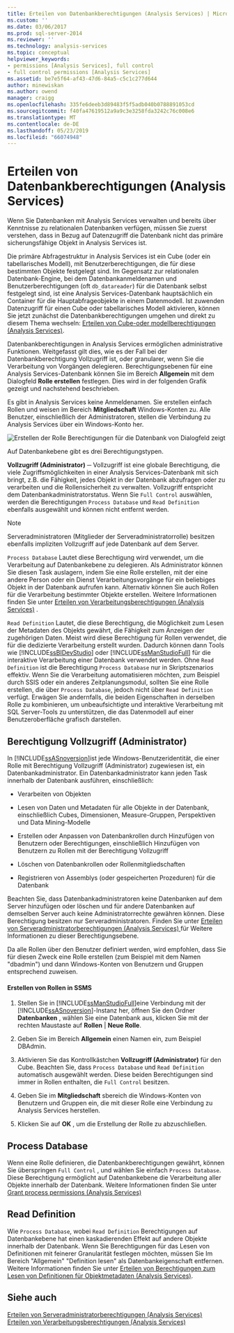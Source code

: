 ```yaml
---
title: Erteilen von Datenbankberechtigungen (Analysis Services) | Microsoft-Dokumentation
ms.custom: ''
ms.date: 03/06/2017
ms.prod: sql-server-2014
ms.reviewer: ''
ms.technology: analysis-services
ms.topic: conceptual
helpviewer_keywords:
- permissions [Analysis Services], full control
- full control permissions [Analysis Services]
ms.assetid: be7e5f64-af43-47d6-84a5-c5c1c277d644
author: minewiskan
ms.author: owend
manager: craigg
ms.openlocfilehash: 335fe6deeb3d89483f5f5adb040b0788891053cd
ms.sourcegitcommit: f40fa47619512a9a9c3e3258fda3242c76c008e6
ms.translationtype: MT
ms.contentlocale: de-DE
ms.lasthandoff: 05/23/2019
ms.locfileid: "66074948"
---
```

# <a name="grant-database-permissions-analysis-services"></a>Erteilen von Datenbankberechtigungen (Analysis Services)
  Wenn Sie Datenbanken mit Analysis Services verwalten und bereits über Kenntnisse zu relationalen Datenbanken verfügen, müssen Sie zuerst verstehen, dass in Bezug auf Datenzugriff die Datenbank nicht das primäre sicherungsfähige Objekt in Analysis Services ist.  
  
 Die primäre Abfragestruktur in Analysis Services ist ein Cube (oder ein tabellarisches Modell), mit Benutzerberechtigungen, die für diese bestimmten Objekte festgelegt sind. Im Gegensatz zur relationalen Datenbank-Engine, bei dem Datenbankanmeldenamen und Benutzerberechtigungen (oft `db_datareader`) für die Datenbank selbst festgelegt sind, ist eine Analysis Services-Datenbank hauptsächlich ein Container für die Hauptabfrageobjekte in einem Datenmodell. Ist zuwenden Datenzugriff für einen Cube oder tabellarisches Modell aktivieren, können Sie jetzt zunächst die Datenbankberechtigungen umgehen und direkt zu diesem Thema wechseln: [Erteilen von Cube-oder modellberechtigungen &#40;Analysis Services&#41;](grant-cube-or-model-permissions-analysis-services.md).  
  
 Datenbankberechtigungen in Analysis Services ermöglichen administrative Funktionen. Weitgefasst gilt dies, wie es der Fall bei der Datenbankberechtigung Vollzugriff ist, oder granularer, wenn Sie die Verarbeitung von Vorgängen delegieren. Berechtigungsebenen für eine Analysis Services-Datenbank können Sie im Bereich **Allgemein** mit dem Dialogfeld **Rolle erstellen** festlegen. Dies wird in der folgenden Grafik gezeigt und nachstehend beschrieben.  
  
 Es gibt in Analysis Services keine Anmeldenamen. Sie erstellen einfach Rollen und weisen im Bereich **Mitgliedschaft** Windows-Konten zu. Alle Benutzer, einschließlich der Administratoren, stellen die Verbindung zu Analysis Services über ein Windows-Konto her.  
  
 ![Erstellen der Rolle Berechtigungen für die Datenbank von Dialogfeld zeigt](../media/ssas-permsdbrole.png "Rolle Berechtigungen für Dialogfeld zeigt die Datenbank erstellen.")  
  
 Auf Datenbankebene gibt es drei Berechtigungstypen.  
  
 **Vollzugriff (Administrator)** ─ Vollzugriff ist eine globale Berechtigung, die viele Zugriffsmöglichkeiten in einer Analysis Services-Datenbank mit sich bringt, z.B. die Fähigkeit, jedes Objekt in der Datenbank abzufragen oder zu verarbeiten und die Rollensicherheit zu verwalten. Vollzugriff entspricht dem Datenbankadministratorstatus. Wenn Sie `Full Control` auswählen, werden die Berechtigungen `Process Database` und `Read Definition` ebenfalls ausgewählt und können nicht entfernt werden.  
  
> [!NOTE]  
>  Serveradministratoren (Mitglieder der Serveradministratorrolle) besitzen ebenfalls impliziten Vollzugriff auf jede Datenbank auf dem Server.  
  
 `Process Database` Lautet diese Berechtigung wird verwendet, um die Verarbeitung auf Datenbankebene zu delegieren. Als Administrator können Sie diesen Task auslagern, indem Sie eine Rolle erstellen, mit der eine andere Person oder ein Dienst Verarbeitungsvorgänge für ein beliebiges Objekt in der Datenbank aufrufen kann. Alternativ können Sie auch Rollen für die Verarbeitung bestimmter Objekte erstellen. Weitere Informationen finden Sie unter [Erteilen von Verarbeitungsberechtigungen &#40;Analysis Services&#41;](grant-process-permissions-analysis-services.md) .  
  
 `Read Definition` Lautet, die diese Berechtigung, die Möglichkeit zum Lesen der Metadaten des Objekts gewährt, die Fähigkeit zum Anzeigen der zugehörigen Daten. Meist wird diese Berechtigung für Rollen verwendet, die für die dedizierte Verarbeitung erstellt wurden. Dadurch können dann Tools wie [!INCLUDE[ssBIDevStudio](../../includes/ssbidevstudio-md.md)] oder [!INCLUDE[ssManStudioFull](../../../includes/ssmanstudiofull-md.md)] für die interaktive Verarbeitung einer Datenbank verwendet werden. Ohne `Read Definition` ist die Berechtigung `Process Database` nur in Skriptszenarios effektiv. Wenn Sie die Verarbeitung automatisieren möchten, zum Beispiel durch SSIS oder ein anderes Zeitplanungsmodul, sollten Sie eine Rolle erstellen, die über `Process Database`, jedoch nicht über `Read Definition` verfügt. Erwägen Sie andernfalls, die beiden Eigenschaften in derselben Rolle zu kombinieren, um unbeaufsichtigte und interaktive Verarbeitung mit SQL Server-Tools zu unterstützen, die das Datenmodell auf einer Benutzeroberfläche grafisch darstellen.  
  
## <a name="full-control-administrator-permissions"></a>Berechtigung Vollzugriff (Administrator)  
 In [!INCLUDE[ssASnoversion](../../../includes/ssasnoversion-md.md)]ist jede Windows-Benutzeridentität, die einer Rolle mit Berechtigung Vollzugriff (Administrator) zugewiesen ist, ein Datenbankadministrator. Ein Datenbankadministrator kann jeden Task innerhalb der Datenbank ausführen, einschließlich:  
  
-   Verarbeiten von Objekten  
  
-   Lesen von Daten und Metadaten für alle Objekte in der Datenbank, einschließlich Cubes, Dimensionen, Measure-Gruppen, Perspektiven und Data Mining-Modelle  
  
-   Erstellen oder Anpassen von Datenbankrollen durch Hinzufügen von Benutzern oder Berechtigungen, einschließlich Hinzufügen von Benutzern zu Rollen mit der Berechtigung Vollzugriff  
  
-   Löschen von Datenbankrollen oder Rollenmitgliedschaften  
  
-   Registrieren von Assemblys (oder gespeicherten Prozeduren) für die Datenbank  
  
 Beachten Sie, dass Datenbankadministratoren keine Datenbanken auf dem Server hinzufügen oder löschen und für andere Datenbanken auf demselben Server auch keine Administratorrechte gewähren können. Diese Berechtigung besitzen nur Serveradministratoren. Finden Sie unter [Erteilen von Serveradministratorberechtigungen &#40;Analysis Services&#41; ](../instances/grant-server-admin-rights-to-an-analysis-services-instance.md) für Weitere Informationen zu dieser Berechtigungsebene.  
  
 Da alle Rollen über den Benutzer definiert werden, wird empfohlen, dass Sie für diesen Zweck eine Rolle erstellen (zum Beispiel mit dem Namen "dbadmin") und dann Windows-Konten von Benutzern und Gruppen entsprechend zuweisen.  
  
#### <a name="create-roles-in-ssms"></a>Erstellen von Rollen in SSMS  
  
1.  Stellen Sie in [!INCLUDE[ssManStudioFull](../../../includes/ssmanstudiofull-md.md)]eine Verbindung mit der [!INCLUDE[ssASnoversion](../../../includes/ssasnoversion-md.md)]-Instanz her, öffnen Sie den Ordner **Datenbanken** , wählen Sie eine Datenbank aus, klicken Sie mit der rechten Maustaste auf **Rollen** | **Neue Rolle**.  
  
2.  Geben Sie im Bereich **Allgemein** einen Namen ein, zum Beispiel DBAdmin.  
  
3.  Aktivieren Sie das Kontrollkästchen **Vollzugriff (Administrator)** für den Cube. Beachten Sie, dass `Process Database` und `Read Definition` automatisch ausgewählt werden. Diese beiden Berechtigungen sind immer in Rollen enthalten, die `Full Control` besitzen.  
  
4.  Geben Sie im **Mitgliedschaft** sbereich die Windows-Konten von Benutzern und Gruppen ein, die mit dieser Rolle eine Verbindung zu Analysis Services herstellen.  
  
5.  Klicken Sie auf **OK** , um die Erstellung der Rolle zu abzuschließen.  
  
## <a name="process-database"></a>Process Database  
 Wenn eine Rolle definieren, die Datenbankberechtigungen gewährt, können Sie überspringen `Full Control` , und wählen Sie einfach `Process Database`. Diese Berechtigung ermöglicht auf Datenbankebene die Verarbeitung aller Objekte innerhalb der Datenbank. Weitere Informationen finden Sie unter [Grant process permissions &#40;Analysis Services&#41;](grant-process-permissions-analysis-services.md)  
  
## <a name="read-definition"></a>Read Definition  
 Wie `Process Database`, wobei `Read Definition` Berechtigungen auf Datenbankebene hat einen kaskadierenden Effekt auf andere Objekte innerhalb der Datenbank. Wenn Sie Berechtigungen für das Lesen von Definitionen mit feinerer Granularität festlegen möchten, müssen Sie Im Bereich "Allgemein" "Definition lesen" als Datenbankeigenschaft entfernen. Weitere Informationen finden Sie unter [Erteilen von Berechtigungen zum Lesen von Definitionen für Objektmetadaten &#40;Analysis Services&#41;](grant-read-definition-permissions-on-object-metadata-analysis-services.md).  
  
## <a name="see-also"></a>Siehe auch  
 [Erteilen von Serveradministratorberechtigungen &#40;Analysis Services&#41;](../instances/grant-server-admin-rights-to-an-analysis-services-instance.md)   
 [Erteilen von Verarbeitungsberechtigungen &#40;Analysis Services&#41;](grant-process-permissions-analysis-services.md)  
  
  
